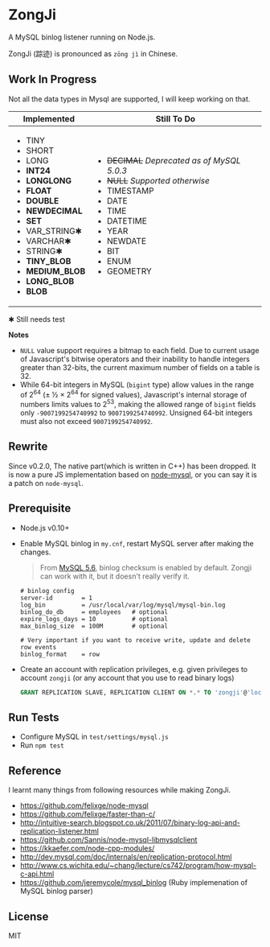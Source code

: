 # ZongJi
A MySQL binlog listener running on Node.js.

ZongJi (踪迹) is pronounced as `zōng jì` in Chinese.

## Work In Progress

Not all the data types in Mysql are supported, I will keep working on that.

Implemented | Still To Do
------------|-------------------------------------
<ul><li>TINY<li>SHORT<li>LONG<li>**INT24**<li>**LONGLONG**<li>**FLOAT**<li>**DOUBLE**<li>**NEWDECIMAL**<li>**SET**<li>VAR_STRING✱<li>VARCHAR✱<li>STRING✱<li>**TINY_BLOB**<li>**MEDIUM_BLOB**<li>**LONG_BLOB**<li>**BLOB**</ul> | <ul><li>~~DECIMAL~~ *Deprecated as of MySQL 5.0.3*<li>~~NULL~~ *Supported otherwise*<li>TIMESTAMP<li>DATE<li>TIME<li>DATETIME<li>YEAR<li>NEWDATE<li>BIT<li>ENUM<li>GEOMETRY</ul>

✱ Still needs test

**Notes**

* `NULL` value support requires a bitmap to each field. Due to current usage of Javascript's bitwise operators and their inability to handle integers greater than 32-bits, the current maximum number of fields on a table is 32.
* While 64-bit integers in MySQL (`bigint` type) allow values in the range of 2<sup>64</sup> (± ½ × 2<sup>64</sup> for signed values), Javascript's internal storage of numbers limits values to 2<sup>53</sup>, making the allowed range of `bigint` fields only `-9007199254740992` to `9007199254740992`. Unsigned 64-bit integers must also not exceed `9007199254740992`.

## Rewrite

Since v0.2.0, The native part(which is written in C++) has been dropped. It is now a pure JS implementation based on [node-mysql](https://github.com/felixge/node-mysql), or you can say it is a patch on `node-mysql`.

## Prerequisite

* Node.js v0.10+
* Enable MySQL binlog in `my.cnf`, restart MySQL server after making the changes.
  > From [MySQL 5.6](https://dev.mysql.com/doc/refman/5.6/en/replication-options-binary-log.html), binlog checksum is enabled by default. Zongji can work with it, but it doesn't really verify it.

  ```
  # binlog config
  server-id        = 1
  log_bin          = /usr/local/var/log/mysql/mysql-bin.log
  binlog_do_db     = employees   # optional
  expire_logs_days = 10          # optional
  max_binlog_size  = 100M        # optional

  # Very important if you want to receive write, update and delete row events
  binlog_format    = row
  ```
* Create an account with replication privileges, e.g. given privileges to account `zongji` (or any account that you use to read binary logs)

  ```sql
  GRANT REPLICATION SLAVE, REPLICATION CLIENT ON *.* TO 'zongji'@'localhost'
  ```

## Run Tests

* Configure MySQL in `test/settings/mysql.js`
* Run `npm test`

## Reference

I learnt many things from following resources while making ZongJi.

* https://github.com/felixge/node-mysql
* https://github.com/felixge/faster-than-c/
* http://intuitive-search.blogspot.co.uk/2011/07/binary-log-api-and-replication-listener.html
* https://github.com/Sannis/node-mysql-libmysqlclient
* https://kkaefer.com/node-cpp-modules/
* http://dev.mysql.com/doc/internals/en/replication-protocol.html
* http://www.cs.wichita.edu/~chang/lecture/cs742/program/how-mysql-c-api.html
* https://github.com/jeremycole/mysql_binlog (Ruby implemenation of MySQL binlog parser)

## License
MIT
